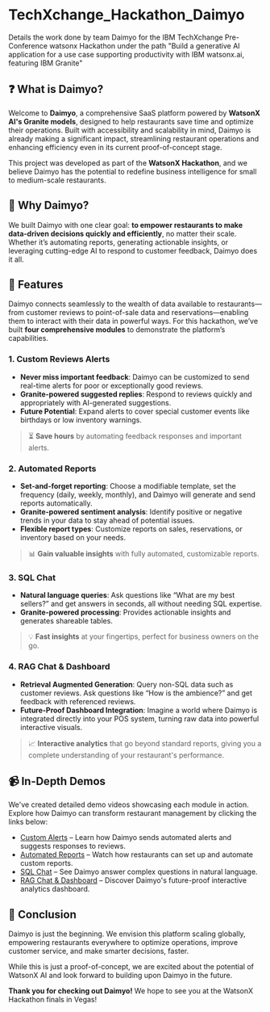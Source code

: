 # TechXchange_Hackathon_Daimyo
Details the work done by team Daimyo for the IBM TechXchange Pre-Conference watsonx Hackathon under the path "Build a generative AI application for a use case supporting productivity with IBM watsonx.ai, featuring IBM Granite"

## ❓ What is Daimyo?

Welcome to **Daimyo**, a comprehensive SaaS platform powered by **WatsonX AI's Granite models**, designed to help restaurants save time and optimize their operations. Built with accessibility and scalability in mind, Daimyo is already making a significant impact, streamlining restaurant operations and enhancing efficiency even in its current proof-of-concept stage.

This project was developed as part of the **WatsonX Hackathon**, and we believe Daimyo has the potential to redefine business intelligence for small to medium-scale restaurants.

## 🎯 Why Daimyo?

We built Daimyo with one clear goal: **to empower restaurants to make data-driven decisions quickly and efficiently**, no matter their scale. Whether it’s automating reports, generating actionable insights, or leveraging cutting-edge AI to respond to customer feedback, Daimyo does it all.

## 🚀 Features

Daimyo connects seamlessly to the wealth of data available to restaurants—from customer reviews to point-of-sale data and reservations—enabling them to interact with their data in powerful ways. For this hackathon, we’ve built **four comprehensive modules** to demonstrate the platform’s capabilities.

### 1. **Custom Reviews Alerts**
- **Never miss important feedback**: Daimyo can be customized to send real-time alerts for poor or exceptionally good reviews.
- **Granite-powered suggested replies**: Respond to reviews quickly and appropriately with AI-generated suggestions.
- **Future Potential**: Expand alerts to cover special customer events like birthdays or low inventory warnings.
  
> ⏳ **Save hours** by automating feedback responses and important alerts.

### 2. **Automated Reports**
- **Set-and-forget reporting**: Choose a modifiable template, set the frequency (daily, weekly, monthly), and Daimyo will generate and send reports automatically.
- **Granite-powered sentiment analysis**: Identify positive or negative trends in your data to stay ahead of potential issues.
- **Flexible report types**: Customize reports on sales, reservations, or inventory based on your needs.

> 📊 **Gain valuable insights** with fully automated, customizable reports.

### 3. **SQL Chat**
- **Natural language queries**: Ask questions like “What are my best sellers?” and get answers in seconds, all without needing SQL expertise.
- **Granite-powered processing**: Provides actionable insights and generates shareable tables.

> 💡 **Fast insights** at your fingertips, perfect for business owners on the go.

### 4. **RAG Chat & Dashboard**
- **Retrieval Augmented Generation**: Query non-SQL data such as customer reviews. Ask questions like “How is the ambience?” and get feedback with referenced reviews.
- **Future-Proof Dashboard Integration**: Imagine a world where Daimyo is integrated directly into your POS system, turning raw data into powerful interactive visuals.

> 📈 **Interactive analytics** that go beyond standard reports, giving you a complete understanding of your restaurant's performance.

## 📹 In-Depth Demos

We've created detailed demo videos showcasing each module in action. Explore how Daimyo can transform restaurant management by clicking the links below:

- [Custom Alerts](#) – Learn how Daimyo sends automated alerts and suggests responses to reviews.
- [Automated Reports](#) – Watch how restaurants can set up and automate custom reports.
- [SQL Chat](#) – See Daimyo answer complex questions in natural language.
- [RAG Chat & Dashboard](#) – Discover Daimyo's future-proof interactive analytics dashboard.

## 🙌 Conclusion

Daimyo is just the beginning. We envision this platform scaling globally, empowering restaurants everywhere to optimize operations, improve customer service, and make smarter decisions, faster.

While this is just a proof-of-concept, we are excited about the potential of WatsonX AI and look forward to building upon Daimyo in the future.

**Thank you for checking out Daimyo!** We hope to see you at the WatsonX Hackathon finals in Vegas!
